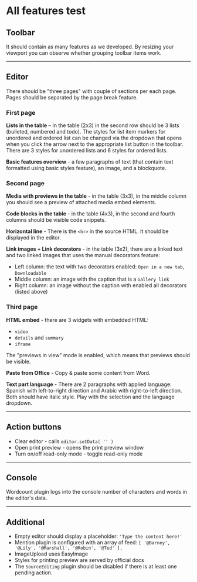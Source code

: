 # All features test

## Toolbar

It should contain as many features as we developed. By resizing your viewport you can observe whether grouping toolbar items work.

---

## Editor

There should be "three pages" with couple of sections per each page. Pages should be separated by the page break feature.

### First page

**Lists in the table** – In the table (2x3) in the second row should be 3 lists (bulleted, numbered and todo). The styles for list item markers for unordered and ordered list can be changed via the dropdown that opens when you click the arrow next to the appropriate list button in the toolbar. There are 3 styles for unordered lists and 6 styles for ordered lists.

**Basic features overview** - a few paragraphs of text (that contain text formatted using basic styles feature), an image, and a blockquote.

### Second page

**Media with previews in the table** - in the table (3x3), in the middle column you should see a preview of attached media embed elements.

**Code blocks in the table** - in the table (4x3), in the second and fourth columns should be visible code snippets.

**Horizontal line** - There is the `<hr>` in the source HTML. It should be displayed in the editor.

**Link images + Link decorators** - in the table (3x2), there are a linked text and two linked images that uses the manual decorators feature:
  - Left column: the text with two decorators enabled: `Open in a new tab`, `Downloadable`
  - Middle column: an image with the caption that is a `Gallery link`
  - Right column: an image without the caption with enabled all decorators (listed above)

### Third page

**HTML embed** - there are 3 widgets with embedded HTML:
- `video`
- `details` and `summary`
- `iframe`

The "previews in view" mode is enabled, which means that previews should be visible.

**Paste from Office** - Copy & paste some content from Word.

**Text part language** - There are 2 paragraphs with applied language: Spanish with left-to-right direction and Arabic with right-to-left direction. Both should have italic style. Play with the selection and the language dropdown.

---

## Action buttons

- Clear editor - calls `editor.setData( '' )`
- Open print preview - opens the print preview window
- Turn on/off read-only mode - toggle read-only mode

---

## Console

Wordcount plugin logs into the console number of characters and words in the editor's data.

---

## Additional

- Empty editor should display a placeholder: `'Type the content here!'`
- Mention plugin is configured with an array of feed: `[ '@Barney', '@Lily', '@Marshall', '@Robin', '@Ted' ],`
- ImageUpload uses EasyImage
- Styles for printing preview are served by official docs
- The `SourceEditing` plugin should be disabled if there is at least one pending action.
